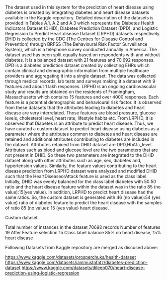 The dataset used in this system for the prediction of heart disease using diabetes is created by integrating diabetes and heart disease datasets available in the Kaggle repository. Detailed description of the datasets is provided in Tables A.1, A.2 and A.3 which represents the Diabetes Health Indicators Dataset (DHID), Diabetes Prediction Dataset (DPD), and Logistic Regression to Predict Heart disease Dataset (LRPHD) datasets respectively. DHID is collected by the CDC (The Centres for Disease Control and Prevention) through BRFSS (The Behavioural Risk Factor Surveillance System), which is a telephone survey conducted annually in America. The dataset used has been split equally based on respondents with and without diabetes. It is a balanced dataset with 21 features and 70,692 responses. DPD is a diabetes prediction dataset created by collecting EHRs which contain clinical and demographic information from multiple healthcare providers and aggregating it into a single dataset. The data was collected through medical records, lab tests and surveys making it a dataset with 9 features and about 1 lakh responses. LRPHD is an ongoing cardiovascular study and results are obtained on the residents of Framingham, Massachusetts which contains 15 features and over 4000 responses.
Each feature is a potential demographic and behavioural risk factor. It is observed from these datasets that the attributes leading to diabetes and heart disease are very interrelated. Those features are blood pressure, glucose levels, cholesterol level, heart rate, lifestyle habits etc. From LRPHD, it is observed that Diabetes is an attribute to predict heart disease. Thus, we have curated a custom dataset to predict heart disease using diabetes as a parameter where the attributes common to diabetes and heart disease are retained and additional attributes contributing to diabetes are included in the dataset. Attributes retained from DHID dataset are DPD,HbA1c_level. Attributes such as blood and glucose level are the two parameters that are not present in DHID. So these two parameters are integrated to the DHID dataset along with other attributes such as age, sex, diabetes and, hypertension values. Similarly, the feature values contributing to the heart disease prediction from LRPHD dataset were analyzed and modified DHID such that the HeartDiseaseorAttack feature is used as the class label. Initially, DHID was evenly balanced for the class label diabetes with 50:50 ratio and the heart disease feature within the dataset was in the ratio 85 (no value):15(yes value). In addition, LRPHD to predict heart disease had the same ratios. So, the custom dataset is generated with 46 (no value):54 (yes value) ratio of diabetes feature to predict the heart disease with the samples of ratio 85 (no value): 15 (yes value) heart disease.

Custom dataset

Total	number	of instances in the dataset	70692 records
Number of features	19
After Feature selection	15
Class label balance	85% no heart disease, 15% heart disease

Following Datasets from Kaggle repository are merged as discused above:

https://www.kaggle.com/datasets/prosperchuks/health-dataset
https://www.kaggle.com/datasets/iammustafatz/diabetes-prediction-dataset
https://www.kaggle.com/datasets/dileep070/heart-disease-prediction-using-logistic-regression
